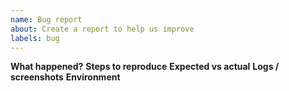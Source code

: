 ```yaml
---
name: Bug report
about: Create a report to help us improve
labels: bug
---
```

**What happened?**
**Steps to reproduce**
**Expected vs actual**
**Logs / screenshots**
**Environment**
